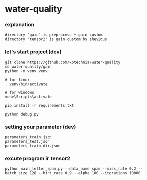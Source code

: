 
# water-quality

### explanation
```
directory 'gain' is preprocess + gain custom
directory 'tensor2' is gain custom by shevious
```

### let's start project (dev)
```
git clone https://github.com/kotechnia/water-quality
cd water-quality/gain
python -m venv venv

# for linux
. venv/bin/activate

# for windows
venv\Scripts\activate

pip install -r requirements.txt

python debug.py
```

### setting your parameter (dev)
```
parameters_train.json
parameters_test.json
parameters_train_dir.json
```

### excute program in tensor2
```
python main_letter_spam.py --data_name spam --miss_rate 0.2 --batch_size 128 --hint_rate 0.9 --alpha 100 --iterations 10000
```